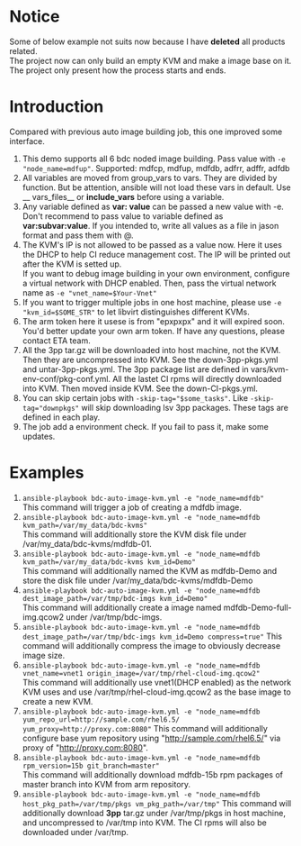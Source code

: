 # Notice
Some of below example not suits now because I have __deleted__ all products related.  
The project now can only build an empty KVM and make a image base on it. The project only present how the process starts and ends.

# Introduction

Compared with previous auto image building job, this one improved some interface.  

1. This demo supports all 6 bdc noded image building. Pass value with `-e "node_name=mdfup"`. Supported: mdfcp, mdfup, mdfdb, adfrr, adffr, adfdb  
2. All variables are moved from group_vars to vars. They are divided by function. But be attention, ansible will not load these vars in default. Use __ vars_files__ or __include_vars__ before using a variable.  
3. Any variable defined as __var: value__ can be passed a new value with -e. Don't recommend to pass value to variable defined as __var:subvar:value__. If you intended to, write all values as a file in jason format and pass them with @.  
4. The KVM's IP is not allowed to be passed as a value now. Here it uses the DHCP to help CI reduce management cost. The IP will be printed out after the KVM is setted up.  
If you want to debug image building in your own environment, configure a virtual network with DHCP enabled. Then, pass the virtual network name as `-e "vnet_name=$Your-Vnet"`  
5. If you want to trigger multiple jobs in one host machine, please use `-e "kvm_id=$SOME_STR"` to let libvirt distinguishes different KVMs.  
6. The arm token here it usese is from "epxpxpx" and it will expired soon. You'd better update your own arm token. If have any questions, please contact ETA team.  
7. All the 3pp tar.gz will be downloaded into host machine, not the KVM. Then they are uncompressed into KVM. See the down-3pp-pkgs.yml and untar-3pp-pkgs.yml. The 3pp package list are defined in vars/kvm-env-conf/pkg-conf.yml.
All the lastet CI rpms will directly downloaded into KVM. Then moved inside KVM. See the down-CI-pkgs.yml.  
8. You can skip certain jobs with `-skip-tag="$some_tasks"`. Like `-skip-tag="downpkgs"` will skip downloading lsv 3pp packages. These tags are defined in each play.  
9. The job add a environment check. If you fail to pass it, make some updates.

# Examples

1. `ansible-playbook bdc-auto-image-kvm.yml -e "node_name=mdfdb"`  
This command will trigger a job of creating a mdfdb image.  
2. `ansible-playbook bdc-auto-image-kvm.yml -e "node_name=mdfdb kvm_path=/var/my_data/bdc-kvms"`  
This command will additionally store the KVM disk file under /var/my_data/bdc-kvms/mdfdb-01.  
3. `ansible-playbook bdc-auto-image-kvm.yml -e "node_name=mdfdb kvm_path=/var/my_data/bdc-kvms kvm_id=Demo"`  
This command will additionally named the KVM as mdfdb-Demo and store the disk file under /var/my_data/bdc-kvms/mdfdb-Demo
4. `ansible-playbook bdc-auto-image-kvm.yml -e "node_name=mdfdb dest_image_path=/var/tmp/bdc-imgs kvm_id=Demo"`  
This command will additionally create a image named mdfdb-Demo-full-img.qcow2 under /var/tmp/bdc-imgs.  
5. `ansible-playbook bdc-auto-image-kvm.yml -e "node_name=mdfdb dest_image_path=/var/tmp/bdc-imgs kvm_id=Demo compress=true"`
This command will additionally compress the image to obviously decrease image size.  
6. `ansible-playbook bdc-auto-image-kvm.yml -e "node_name=mdfdb vnet_name=vnet1 origin_image=/var/tmp/rhel-cloud-img.qcow2"`  
This command will additionally use vnet1(DHCP enabled) as the network KVM uses and use /var/tmp/rhel-cloud-img.qcow2 as the base image to create a new KVM.  
7. `ansible-playbook bdc-auto-image-kvm.yml -e "node_name=mdfdb yum_repo_url=http://sample.com/rhel6.5/ yum_proxy=http://proxy.com:8080"`
This command will additionally configure base yum repository using "http://sample.com/rhel6.5/" via proxy of "http://proxy.com:8080".  
8. `ansible-playbook bdc-auto-image-kvm.yml -e "node_name=mdfdb rpm_version=15b git_branch=master"`  
This command will additionally download mdfdb-15b rpm packages of master branch into KVM from arm repository.
9. `ansible-playbook bdc-auto-image-kvm.yml -e "node_name=mdfdb host_pkg_path=/var/tmp/pkgs vm_pkg_path=/var/tmp"`
This command will additionally download __3pp__ tar.gz under /var/tmp/pkgs in host machine, and uncompressed to /var/tmp into KVM. The CI rpms will also be downloaded under /var/tmp.
